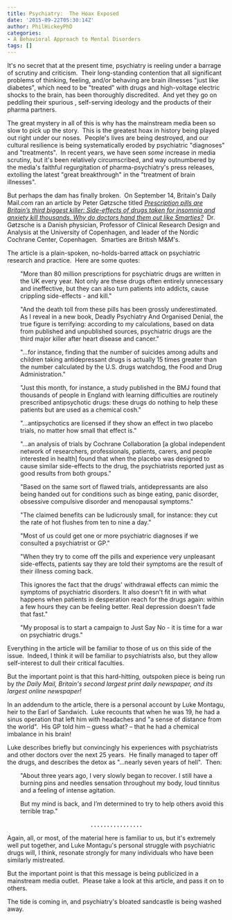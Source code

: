 ```yaml
---
title: Psychiatry:  The Hoax Exposed
date: '2015-09-22T05:30:14Z'
author: PhilHickeyPhD
categories:
- A Behavioral Approach to Mental Disorders
tags: []
---
```


It's no secret that at the present time, psychiatry is reeling under a barrage of scrutiny and criticism.  Their long-standing contention that all significant problems of thinking, feeling, and/or behaving are brain illnesses "just like diabetes", which need to be "treated" with drugs and high-voltage electric shocks to the brain, has been thoroughly discredited.  And yet they go on peddling their spurious , self-serving ideology and the products of their pharma partners.

The great mystery in all of this is why has the mainstream media been so slow to pick up the story.  This is the greatest hoax in history being played out right under our noses.  People's lives are being destroyed, and our cultural resilience is being systematically eroded by psychiatric "diagnoses" and "treatments".  In recent years, we have seen <em>some</em> increase in media scrutiny, but it's been relatively circumscribed, and way outnumbered by the media's faithful regurgitation of pharma-psychiatry's press releases, extolling the latest "great breakthrough" in the "treatment of brain illnesses".

But perhaps the dam has finally broken.  On September 14, Britain's Daily Mail.com ran an article by Peter Gøtzsche titled <em><a href="http://www.dailymail.co.uk/health/article-3234334/Prescription-pills-Britain-s-biggest-killer-effects-drugs-taken-insomnia-anxiety-kill-thousands-doctors-hand-like-Smarties.html">Prescription pills are Britain’s third biggest killer: Side-effects of drugs taken for insomnia and anxiety kill thousands. Why do doctors hand them out like Smarties?</a></em>  Dr. Gøtzsche is a Danish physician, Professor of Clinical Research Design and Analysis at the University of Copenhagen, and leader of the Nordic Cochrane Center, Copenhagen.  Smarties are British M&amp;M's.

The article is a plain-spoken, no-holds-barred attack on psychiatric research and practice.  Here are some quotes:
<p style="padding-left: 30px;">"More than 80 million prescriptions for psychiatric drugs are written in the UK every year. Not only are these drugs often entirely unnecessary and ineffective, but they can also turn patients into addicts, cause crippling side-effects - and kill."</p>
<p style="padding-left: 30px;">"And the death toll from these pills has been grossly underestimated. As I reveal in a new book, Deadly Psychiatry And Organised Denial, the true figure is terrifying: according to my calculations, based on data from published and unpublished sources, psychiatric drugs are the third major killer after heart disease and cancer."</p>
<p style="padding-left: 30px;">"…for instance, finding that the number of suicides among adults and children taking antidepressant drugs is actually 15 times greater than the number calculated by the U.S. drugs watchdog, the Food and Drug Administration."</p>
<p style="padding-left: 30px;">"Just this month, for instance, a study published in the BMJ found that thousands of people in England with learning difficulties are routinely prescribed antipsychotic drugs: these drugs do nothing to help these patients but are used as a chemical cosh."</p>
<p style="padding-left: 30px;">"…antipsychotics are licensed if they show an effect in two placebo trials, no matter how small that effect is."</p>
<p style="padding-left: 30px;">"…an analysis of trials by Cochrane Collaboration [a global independent network of researchers, professionals, patients, carers, and people interested in health] found that when the placebo was designed to cause similar side-effects to the drug, the psychiatrists reported just as good results from both groups."</p>
<p style="padding-left: 30px;">"Based on the same sort of flawed trials, antidepressants are also being handed out for conditions such as binge eating, panic disorder, obsessive compulsive disorder and menopausal symptoms."</p>
<p style="padding-left: 30px;">"The claimed benefits can be ludicrously small, for instance: they cut the rate of hot flushes from ten to nine a day."</p>
<p style="padding-left: 30px;">"Most of us could get one or more psychiatric diagnoses if we consulted a psychiatrist or GP."</p>
<p style="padding-left: 30px;">"When they try to come off the pills and experience very unpleasant side-effects, patients say they are told their symptoms are the result of their illness coming back.</p>
<p style="padding-left: 30px;">This ignores the fact that the drugs' withdrawal effects can mimic the symptoms of psychiatric disorders. It also doesn't fit in with what happens when patients in desperation reach for the drugs again: within a few hours they can be feeling better. Real depression doesn't fade that fast."</p>
<p style="padding-left: 30px;">"My proposal is to start a campaign to Just Say No - it is time for a war on psychiatric drugs."</p>
Everything in the article will be familiar to those of us on this side of the issue.  Indeed, I think it will be familiar to psychiatrists also, but they allow self-interest to dull their critical faculties.

But the important point is that this hard-hitting, outspoken piece is being run by <em>the Daily Mail, Britain's second largest print daily newspaper, and its largest online newspaper!</em>

In an addendum to the article, there is a personal account by Luke Montagu, heir to the Earl of Sandwich.  Luke recounts that when he was 19, he had a sinus operation that left him with headaches and "a sense of distance from the world".  His GP told him – guess what? – that he had a chemical imbalance in his brain!

Luke describes briefly but convincingly his experiences with psychiatrists and other doctors over the next 25 years.  He finally managed to taper off the drugs, and describes the detox as "…nearly seven years of hell".  Then:
<p style="padding-left: 30px;">"About three years ago, I very slowly began to recover. I still have a burning pins and needles sensation throughout my body, loud tinnitus and a feeling of intense agitation.</p>
<p style="padding-left: 30px;">But my mind is back, and I’m determined to try to help others avoid this terrible trap."</p>
<p style="text-align: center;"><strong>. . . . . . . . . . . . . . . .</strong></p>
Again, all, or most, of the material here is familiar to us, but it's extremely well put together, and Luke Montagu's personal struggle with psychiatric drugs will, I think, resonate strongly for many individuals who have been similarly mistreated.

But the important point is that this message is being publicized in a mainstream media outlet.  Please take a look at this article, and pass it on to others.

The tide is coming in, and psychiatry's bloated sandcastle is being washed away.